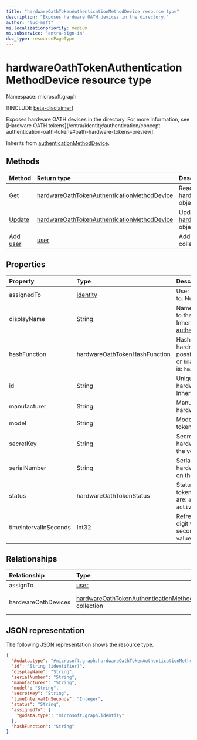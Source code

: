 ```yaml
---
title: "hardwareOathTokenAuthenticationMethodDevice resource type"
description: "Exposes hardware OATH devices in the directory."
author: "luc-msft"
ms.localizationpriority: medium
ms.subservice: "entra-sign-in"
doc_type: resourcePageType
---
```


# hardwareOathTokenAuthenticationMethodDevice resource type

Namespace: microsoft.graph

[!INCLUDE [beta-disclaimer](../../includes/beta-disclaimer.md)]

Exposes hardware OATH devices in the directory. For more information, see [Hardware OATH tokens](/entra/identity/authentication/concept-authentication-oath-tokens#oath-hardware-tokens-preview].

Inherits from [authenticationMethodDevice](../resources/authenticationmethoddevice.md).


## Methods
|Method|Return type|Description|
|:---|:---|:---|
|[Get](../api/hardwareoathtokenauthenticationmethoddevice-get.md)|[hardwareOathTokenAuthenticationMethodDevice](../resources/hardwareoathtokenauthenticationmethoddevice.md)|Read the properties and relationships of a [hardwareOathTokenAuthenticationMethodDevice](../resources/hardwareoathtokenauthenticationmethoddevice.md) object.|
|[Update](../api/hardwareoathtokenauthenticationmethoddevice-update.md)|[hardwareOathTokenAuthenticationMethodDevice](../resources/hardwareoathtokenauthenticationmethoddevice.md)|Update the properties of a [hardwareOathTokenAuthenticationMethodDevice](../resources/hardwareoathtokenauthenticationmethoddevice.md) object.|
|[Add user](../api/hardwareoathtokenauthenticationmethoddevice-post-assignto.md)|[user](../resources/user.md)|Add assignTo by posting to the assignTo collection.|

## Properties
|Property|Type|Description|
|:---|:---|:---|
|assignedTo|[identity](../resources/identity.md)|User the token is assigned to. Nullable.|
|displayName|String|Name that can be provided to the hardware OATH token.  Inherited from [authenticationMethodDevice](../resources/authenticationmethoddevice.md).|
|hashFunction|hardwareOathTokenHashFunction|Hash function of the hardrware token. The possible values are: `hmacsha1` or `hmacsha256`. Default value is: `hmacsha1`.|
|id|String|Unique identifier of the hardware OATH token. Inherited from [entity](../resources/entity.md).|
|manufacturer|String|Manufacturer name of the hardware token.|
|model|String|Model name of the hardware token.|
|secretKey|String|Secret key of the specific hardware token, provided by the vendor.|
|serialNumber|String|Serial number of the specific hardware token, often found on the back of the device.|
|status|hardwareOathTokenStatus|Status of the hardware OATH token.The possible values are: `available`, `assigned`, `activated`, `failedActivation`.|
|timeIntervalInSeconds|Int32|Refresh interval of the 6-digit verification code, in seconds. The possible values are: 30 or 60.|

## Relationships
|Relationship|Type|Description|
|:---|:---|:---|
|assignTo|[user](../resources/user.md)|Assign the hardware OATH token to a user.|
|hardwareOathDevices|[hardwareOathTokenAuthenticationMethodDevice](../resources/hardwareoathtokenauthenticationmethoddevice.md) collection|Exposes the hardware OATH method on the user object. Inherited from [microsoft.graph.authenticationMethodDevice](../resources/authenticationmethoddevice.md)|

## JSON representation
The following JSON representation shows the resource type.
<!-- {
  "blockType": "resource",
  "keyProperty": "id",
  "@odata.type": "microsoft.graph.hardwareOathTokenAuthenticationMethodDevice",
  "baseType": "microsoft.graph.authenticationMethodDevice",
  "openType": false
}
-->
``` json
{
  "@odata.type": "#microsoft.graph.hardwareOathTokenAuthenticationMethodDevice",
  "id": "String (identifier)",
  "displayName": "String",
  "serialNumber": "String",
  "manufacturer": "String",
  "model": "String",
  "secretKey": "String",
  "timeIntervalInSeconds": "Integer",
  "status": "String",
  "assignedTo": {
    "@odata.type": "microsoft.graph.identity"
  },
  "hashFunction": "String"
}
```
